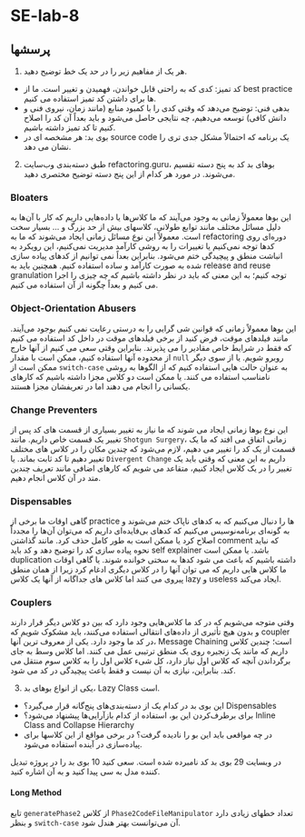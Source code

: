 # SE-lab-8

## پرسشها

1. هر یک از مفاهیم زیر را در حد یک خط توضیح دهید.

- کد تمیز: کدی که به راحتی قابل خواندن، فهمیدن و تغییر است. ما از best practice ها برای داشتن کد تمیز استفاده می کنیم.
- بدهی فنی: توضیح می‌دهد که وقتی کدی را با کمبود منابع (مانند زمان، نیروی فنی و دانش کافی) توسعه می‌دهیم، چه نتایجی حاصل می‌شود و باید بعداً آن کد را اصلاح کنیم تا کد تمیز داشته باشیم.
- بوی بد: هر مشخصه ای در source code یک برنامه که احتمالاً مشکل جدی تری را نشان می دهد.

2. طبق دسته‌بندی وب‌سایت refactoring.guru، بوهای بد کد به پنج دسته تقسیم می‌شوند. در مورد هر کدام از این پنج دسته توضیح مختصری دهید.

### Bloaters
این بوها معمولاً زمانی به وجود می‌آیند که ما کلاس‌ها یا داده‌هایی داریم که کار با آن‌ها به دلیل مسائل مختلف مانند توابع طولانی، کلاسهای بیش از حد بزرگ و ... بسیار سخت است. معمولاً این نوع مسائل زمانی ایجاد می‌شوند که ما به refactoring دوره‌ای روی کدها توجه نمی‌کنیم یا تغییرات را به روشی کارآمد مدیریت نمی‌کنیم، این رویکرد به انباشت منطق و پیچیدگی ختم می‌شود. بنابراین بعداً نمی توانیم از کدهای پیاده سازی شده به صورت کارآمد و ساده استفاده کنیم. همچنین باید به release and reuse granulation توجه کنیم؛ به این معنی که باید در نظر داشته باشیم که چه چیزی را اجرا می کنیم و بعداً چگونه از آن استفاده می کنیم.
### Object-Orientation Abusers
این بوها معمولاً زمانی که قوانین شی گرایی را به درستی رعایت نمی کنیم بوجود می‌آیند. مانند فیلدهای موقت، فرض کنید از برخی فیلدهای موقت در داخل کد استفاده می کنیم که فقط در شرایط خاص مقادیر را می پذیرند. بنابراین وقتی سعی می کنیم از آنها خارج از محدوده آنها استفاده کنیم، ممکن است با مقدار `null` روبرو شویم. یا از سوی دیگر ممکن است از `switch-case` به عنوان حالت هایی استفاده کنیم که از الگوها به روشی نامناسب استفاده می کنند. یا ممکن است دو کلاس مجزا داشته باشیم که کارهای یکسانی را انجام می دهند اما در تعریفشان مجزا هستند.
### Change Preventers
این نوع بوها زمانی ایجاد می شوند که ما نیاز به تغییر بسیاری از قسمت های کد پس از تغییر یک قسمت خاص داریم. مانند `Shotgun Surgery`، زمانی اتفاق می افتد که ما یک قسمت از یک کد را تغییر می دهیم، لازم می‌شود که چندین مکان را در کلاس های مختلف تغییر دهیم تا کد ثابت بماند. یا `Divergent Change` داریم به این معنی که وقتی باید یک تغییر را در یک کلاس ایجاد کنیم، متقاعد می شویم که کارهای اضافی مانند تعریف چندین متد در آن کلاس انجام دهیم.
### Dispensables
گاهی اوقات ما برخی از practice ها را دنبال می‌کنیم که به کدهای ناپاک ختم می‌شوند و به گونه‌ای برنامه‌نوسیس می‌کنیم که کدهای بی‌فایده‌ای داریم که می‌توان آن‌ها را مجدداً اصلاح کرد یا ممکن است به طور کامل حذف کرد. مانند گذاشتن comment که نباید نحوه پیاده سازی کد را توضیح دهد و کد باید self explainer باشد. یا ممکن است duplication داشته باشیم که باعث می شود کدها به سختی خوانده شوند. یا گاهی اوقات ما کلاس هایی داریم که می توان آنها را در کلاس دیگری ادغام کرد زیرا از همان منطق پیروی می کنند اما کلاس های جداگانه از آنها یک کلاس lazy و useless ایجاد می‌کند.
### Couplers
وقتی متوجه می‌شویم که در کد ما کلاس‌هایی وجود دارد که بین دو کلاس دیگر قرار دارند و بدون هیچ تأثیری از داده‌های انتقالی استفاده می‌کنند، باید مشکوک شویم که coupler در کد ما وجود دارد. یکی از معروف ترین آنها، Message Chaining است؛ چندین کلاس داریم که مانند یک زنجیره روی یک منطق ترتیبی عمل می کنند. اما کلاس وسط به جای برگرداندن آنچه که کلاس اول نیاز دارد، کل شیء کلاس اول را به کلاس سوم منتقل می کند. بنابراین، نیازی به آن نیست و فقط باعث پیچیدگی در کد می شود.

3. یکی از انواع بوهای بد، Lazy Class است.
- این بوی بد در کدام یک از دسته‌بندی‌های پنج‌گانه قرار می‌گیرد؟
Dispensables
- برای برطرف‌کردن این بو، استفاده از کدام بازآرایی‌ها پیشنهاد می‌شود؟
Inline Class and Collapse Hierarchy
- در چه مواقعی باید این بو را نادیده گرفت؟
در برخی مواقع از این کلاسها برای پیاده‌سازی در آینده استفاده می‌شود.

در وبسایت 29 بوی بد کد نامبرده شده است. سعی کنید 10 بوی بد را در پروژه تبدیل کننده مدل به سی پیدا کنید و به آن اشاره کنید.
#### Long Method
تابع `generatePhase2` از کلاس `Phase2CodeFileManipulator` تعداد خطهای زیادی دارد و بنظر `switch-case` آن می‌توانست بهتر هندل شود.
